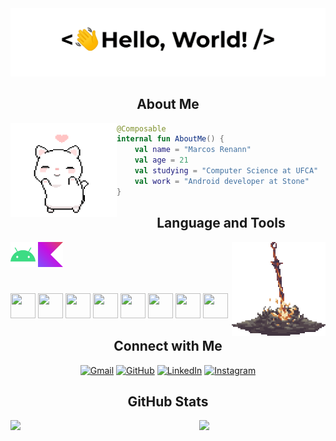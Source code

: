 
<img src="./ezgif.com-gif-maker.gif">

<h2 align="center">About Me</h2>

<img align="left" width="170" height="150" src="./gifs/2iFd.gif">


```kotlin
@Composable  
internal fun AboutMe() {
	val name = "Marcos Renann"
	val age = 21
	val studying = "Computer Science at UFCA"
	val work = "Android developer at Stone"
}
```

<h2 align="center">Language and Tools</h2>

<img align="right" height="150px" width="150px" src="./gifs/bonefire.gif">

<code><img height="40" width="40" src="https://raw.githubusercontent.com/github/explore/80688e429a7d4ef2fca1e82350fe8e3517d3494d/topics/android/android.png"></code>
<code><img height="40" width="40" src="https://raw.githubusercontent.com/github/explore/80688e429a7d4ef2fca1e82350fe8e3517d3494d/topics/kotlin/kotlin.png"></code>

#

<code><img height="40" width="40" src="https://camo.githubusercontent.com/518977ed5e52020624daf41cf644046368af610f19a7b1220dd1d58377d08288/68747470733a2f2f70726f66696c696e61746f722e7269736861762e6465762f736b696c6c732d6173736574732f72656163742d6f726967696e616c2d776f72646d61726b2e737667"></code>
<code><img height="40" width="40" src="https://camo.githubusercontent.com/a40a57becbe68bc3c482bdf1f209c8b091ee63f58173117037ac6aa5f96d4a72/68747470733a2f2f70726f66696c696e61746f722e7269736861762e6465762f736b696c6c732d6173736574732f7675656a732d6f726967696e616c2d776f72646d61726b2e737667"></code>
<code><img height="40" width="40" src="https://camo.githubusercontent.com/7a2b6137fa6818b1c85f86347a6b4a75ee52681d4a190c506df972e3c5459980/68747470733a2f2f70726f66696c696e61746f722e7269736861762e6465762f736b696c6c732d6173736574732f6a6176617363726970742d6f726967696e616c2e737667"></code>
<code><img height="40" width="40" src="https://camo.githubusercontent.com/1f14c9c472b21cf8790a4fb6914be3a3181e957ecc2b397775f06a989d20cb37/68747470733a2f2f70726f66696c696e61746f722e7269736861762e6465762f736b696c6c732d6173736574732f637373332d6f726967696e616c2d776f72646d61726b2e737667"></code>
<code><img height="40" width="40" src="https://camo.githubusercontent.com/bfa71fe5e1eb3ca57a7e4ef9c6b2ca21414c4fdab27ac6861e211e7cfe8f7d9f/68747470733a2f2f70726f66696c696e61746f722e7269736861762e6465762f736b696c6c732d6173736574732f68746d6c352d6f726967696e616c2d776f72646d61726b2e737667"></code>
<code><img height="40" width="40" src="https://camo.githubusercontent.com/48c9507b62d83559dc3aef4f3951293b15ab2f5fa1029bdf6ec42f9fa062e775/68747470733a2f2f70726f66696c696e61746f722e7269736861762e6465762f736b696c6c732d6173736574732f6e6f64656a732d6f726967696e616c2d776f72646d61726b2e737667"></code>
<code><img height="40" width="40" src="https://camo.githubusercontent.com/d10e5aa8ba67f1eb109da4e98cd75adfa42df2e6019f8222cfa14c0088ac674d/68747470733a2f2f70726f66696c696e61746f722e7269736861762e6465762f736b696c6c732d6173736574732f707974686f6e2d6f726967696e616c2e737667"></code>
<code><img height="40" width="40" src="https://camo.githubusercontent.com/67704b43eaee79d5db2e0ac9b288ca2eda7f8cdaaadce80ce77d44f8d08d3d95/68747470733a2f2f70726f66696c696e61746f722e7269736861762e6465762f736b696c6c732d6173736574732f632d6f726967696e616c2e737667"></code>

<h2 align="center">Connect with Me</h2>

<p align="center">
<a href="mailto:marcos.renann.br@gmail.com"><img src="https://img.icons8.com/bubbles/50/000000/gmail.png" alt="Gmail"/></a>
<a href="https://github.com/mrenann"><img src="https://img.icons8.com/bubbles/50/000000/github.png" alt="GitHub"/></a>
<a href="https://linkedin.com/in/marcos-renann"><img src="https://img.icons8.com/bubbles/50/000000/linkedin.png" alt="LinkedIn"/></a>
<a href="https://instagram.com/marcos_renann"><img src="https://img.icons8.com/bubbles/50/000000/instagram.png" alt="Instagram"/></a>
</p>


<h2 align="center">GitHub Stats</h2>

<img src="https://github-readme-stats.vercel.app/api?username=mrenann&show_icons=true&count_private=true&hide_border=true&theme=midnight-purple" align="left" width="49%" />  
<img src="https://github-readme-stats.vercel.app/api/top-langs/?username=mrenann&hide_border=true&layout=compact&theme=midnight-purple" align="right" width="40%" />
